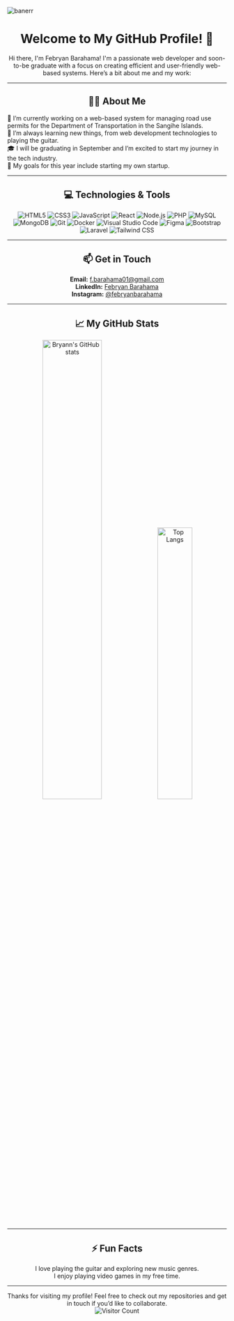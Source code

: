 ![banerr](https://github.com/user-attachments/assets/2c83aeeb-ef1e-418f-b221-8b224cbce683)

<h1 align="center">Welcome to My GitHub Profile! 👋</h1>

<p align="center">Hi there, I'm Febryan Barahama! I'm a passionate web developer and soon-to-be graduate with a focus on creating efficient and user-friendly web-based systems. Here’s a bit about me and my work:</p>

<hr>

<h2 align="center">🧑‍💻 About Me</h2>
<p>
  🔭 I’m currently working on a web-based system for managing road use permits for the Department of Transportation in the Sangihe Islands.<br>
  🌱 I’m always learning new things, from web development technologies to playing the guitar.<br>
  🎓 I will be graduating in September and I’m excited to start my journey in the tech industry.<br>
  🎯 My goals for this year include starting my own startup.
</p>

<hr>

<h2 align="center">💻 Technologies & Tools</h2>
<p align="center">
  <img src="https://img.shields.io/badge/HTML5-E34F26?style=for-the-badge&logo=html5&logoColor=white" alt="HTML5">
  <img src="https://img.shields.io/badge/CSS3-1572B6?style=for-the-badge&logo=css3&logoColor=white" alt="CSS3">
  <img src="https://img.shields.io/badge/JavaScript-F7DF1E?style=for-the-badge&logo=javascript&logoColor=black" alt="JavaScript">
  <img src="https://img.shields.io/badge/React-20232A?style=for-the-badge&logo=react&logoColor=61DAFB" alt="React">
  <img src="https://img.shields.io/badge/Node.js-43853D?style=for-the-badge&logo=node-dot-js&logoColor=white" alt="Node.js">
  <img src="https://img.shields.io/badge/PHP-777BB4?style=for-the-badge&logo=php&logoColor=white" alt="PHP">
  <img src="https://img.shields.io/badge/MySQL-4479A1?style=for-the-badge&logo=mysql&logoColor=white" alt="MySQL">
  <img src="https://img.shields.io/badge/MongoDB-4EA94B?style=for-the-badge&logo=mongodb&logoColor=white" alt="MongoDB">
  <img src="https://img.shields.io/badge/Git-F05032?style=for-the-badge&logo=git&logoColor=white" alt="Git">
  <img src="https://img.shields.io/badge/Docker-2496ED?style=for-the-badge&logo=docker&logoColor=white" alt="Docker">
  <img src="https://img.shields.io/badge/VS%20Code-007ACC?style=for-the-badge&logo=visual-studio-code&logoColor=white" alt="Visual Studio Code">
  <img src="https://img.shields.io/badge/Figma-F24E1E?style=for-the-badge&logo=figma&logoColor=white" alt="Figma">
  <img src="https://img.shields.io/badge/Bootstrap-7952B3?style=for-the-badge&logo=bootstrap&logoColor=white" alt="Bootstrap">
  <img src="https://img.shields.io/badge/Laravel-FF2D20?style=for-the-badge&logo=laravel&logoColor=white" alt="Laravel">
  <img src="https://img.shields.io/badge/Tailwind_CSS-38B2AC?style=for-the-badge&logo=tailwind-css&logoColor=white" alt="Tailwind CSS">
</p>

<hr>

<h2 align="center">📫 Get in Touch</h2>
<p align="center">
  <strong>Email:</strong> <a href="mailto:f.barahama01@gmail.com">f.barahama01@gmail.com</a><br>
  <strong>LinkedIn:</strong> <a href="https://www.linkedin.com/in/febryan-barahama-ab908527a/">Febryan Barahama</a><br>
  <strong>Instagram:</strong> <a href="https://www.instagram.com/febryanbarahama/">@febryanbarahama</a>
</p>

<hr>

<h2 align="center">📈 My GitHub Stats</h2>
<p align="center">
  <img src="https://github-readme-stats.vercel.app/api?username=kocpiepait&show_icons=true&theme=radical" alt="Bryann's GitHub stats" style="width: 52%;" >
  <img src="https://github-readme-stats.vercel.app/api/top-langs/?username=kocpiepait&layout=compact&theme=radical" alt="Top Langs" style="width: 40%;">
</p>

<hr>

<h2 align="center"> ⚡ Fun Facts</h2>
<p align="center">
  I love playing the guitar and exploring new music genres.<br>
  I enjoy playing video games in my free time.
</p>

<hr>

<p align="center">
  Thanks for visiting my profile! Feel free to check out my repositories and get in touch if you’d like to collaborate.<br>
  <img src="https://profile-counter.glitch.me/kocpiepait/count.svg" alt="Visitor Count">
</p>
